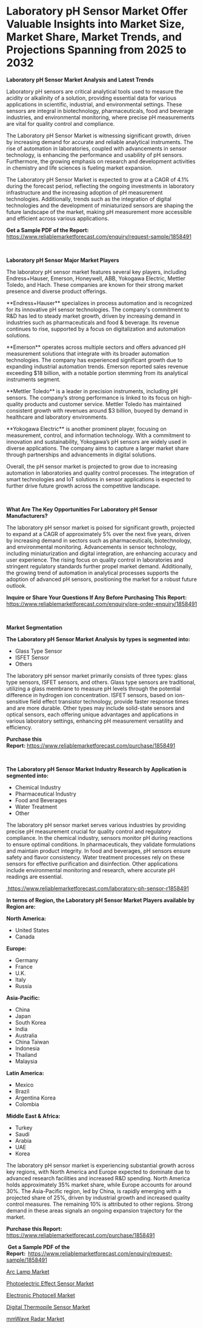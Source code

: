 <p><h1>Laboratory pH Sensor Market Offer Valuable Insights into Market Size, Market Share, Market Trends, and Projections Spanning from 2025 to 2032</h1></p><p><strong>Laboratory pH Sensor Market Analysis and Latest Trends</strong></p>
<p><p>Laboratory pH sensors are critical analytical tools used to measure the acidity or alkalinity of a solution, providing essential data for various applications in scientific, industrial, and environmental settings. These sensors are integral in biotechnology, pharmaceuticals, food and beverage industries, and environmental monitoring, where precise pH measurements are vital for quality control and compliance.</p><p>The Laboratory pH Sensor Market is witnessing significant growth, driven by increasing demand for accurate and reliable analytical instruments. The rise of automation in laboratories, coupled with advancements in sensor technology, is enhancing the performance and usability of pH sensors. Furthermore, the growing emphasis on research and development activities in chemistry and life sciences is fueling market expansion.</p><p>The Laboratory pH Sensor Market is expected to grow at a CAGR of 4.1% during the forecast period, reflecting the ongoing investments in laboratory infrastructure and the increasing adoption of pH measurement technologies. Additionally, trends such as the integration of digital technologies and the development of miniaturized sensors are shaping the future landscape of the market, making pH measurement more accessible and efficient across various applications.</p></p>
<p><strong>Get a Sample PDF of the Report:&nbsp;</strong> <a href="https://www.reliablemarketforecast.com/enquiry/request-sample/1858491?utm_campaign=1832&utm_medium=2&utm_source=Github&utm_content=ia&utm_term=06042025&utm_id=laboratory-ph-sensor">https://www.reliablemarketforecast.com/enquiry/request-sample/1858491</a></p>
<p>&nbsp;</p>
<p><strong>Laboratory pH Sensor Major Market Players</strong></p>
<p><p>The laboratory pH sensor market features several key players, including Endress+Hauser, Emerson, Honeywell, ABB, Yokogawa Electric, Mettler Toledo, and Hach. These companies are known for their strong market presence and diverse product offerings.</p><p>**Endress+Hauser** specializes in process automation and is recognized for its innovative pH sensor technologies. The company's commitment to R&D has led to steady market growth, driven by increasing demand in industries such as pharmaceuticals and food & beverage. Its revenue continues to rise, supported by a focus on digitalization and automation solutions.</p><p>**Emerson** operates across multiple sectors and offers advanced pH measurement solutions that integrate with its broader automation technologies. The company has experienced significant growth due to expanding industrial automation trends. Emerson reported sales revenue exceeding $18 billion, with a notable portion stemming from its analytical instruments segment.</p><p>**Mettler Toledo** is a leader in precision instruments, including pH sensors. The company’s strong performance is linked to its focus on high-quality products and customer service. Mettler Toledo has maintained consistent growth with revenues around $3 billion, buoyed by demand in healthcare and laboratory environments.</p><p>**Yokogawa Electric** is another prominent player, focusing on measurement, control, and information technology. With a commitment to innovation and sustainability, Yokogawa’s pH sensors are widely used in diverse applications. The company aims to capture a larger market share through partnerships and advancements in digital solutions.</p><p>Overall, the pH sensor market is projected to grow due to increasing automation in laboratories and quality control processes. The integration of smart technologies and IoT solutions in sensor applications is expected to further drive future growth across the competitive landscape.</p></p>
<p>&nbsp;</p>
<p><strong>What Are The Key Opportunities For Laboratory pH Sensor Manufacturers?</strong></p>
<p><p>The laboratory pH sensor market is poised for significant growth, projected to expand at a CAGR of approximately 5% over the next five years, driven by increasing demand in sectors such as pharmaceuticals, biotechnology, and environmental monitoring. Advancements in sensor technology, including miniaturization and digital integration, are enhancing accuracy and user experience. The rising focus on quality control in laboratories and stringent regulatory standards further propel market demand. Additionally, the growing trend of automation in analytical processes supports the adoption of advanced pH sensors, positioning the market for a robust future outlook.</p></p>
<p><strong>Inquire or Share Your Questions If Any Before Purchasing This Report:</strong> <a href="https://www.reliablemarketforecast.com/enquiry/pre-order-enquiry/1858491?utm_campaign=1832&utm_medium=2&utm_source=Github&utm_content=ia&utm_term=06042025&utm_id=laboratory-ph-sensor">https://www.reliablemarketforecast.com/enquiry/pre-order-enquiry/1858491</a></p>
<p>&nbsp;</p>
<p><strong>Market Segmentation</strong></p>
<p><strong>The Laboratory pH Sensor Market Analysis by types is segmented into:</strong></p>
<p><ul><li>Glass Type Sensor</li><li>ISFET Sensor</li><li>Others</li></ul></p>
<p><p>The laboratory pH sensor market primarily consists of three types: glass type sensors, ISFET sensors, and others. Glass type sensors are traditional, utilizing a glass membrane to measure pH levels through the potential difference in hydrogen ion concentration. ISFET sensors, based on ion-sensitive field effect transistor technology, provide faster response times and are more durable. Other types may include solid-state sensors and optical sensors, each offering unique advantages and applications in various laboratory settings, enhancing pH measurement versatility and efficiency.</p></p>
<p><strong>Purchase this Report:&nbsp;</strong><a href="https://www.reliablemarketforecast.com/purchase/1858491?utm_campaign=1832&utm_medium=2&utm_source=Github&utm_content=ia&utm_term=06042025&utm_id=laboratory-ph-sensor">https://www.reliablemarketforecast.com/purchase/1858491</a></p>
<p>&nbsp;</p>
<p><strong>The Laboratory pH Sensor Market Industry Research by Application is segmented into:</strong></p>
<p><ul><li>Chemical Industry</li><li>Pharmaceutical Industry</li><li>Food and Beverages</li><li>Water Treatment</li><li>Other</li></ul></p>
<p><p>The laboratory pH sensor market serves various industries by providing precise pH measurement crucial for quality control and regulatory compliance. In the chemical industry, sensors monitor pH during reactions to ensure optimal conditions. In pharmaceuticals, they validate formulations and maintain product integrity. In food and beverages, pH sensors ensure safety and flavor consistency. Water treatment processes rely on these sensors for effective purification and disinfection. Other applications include environmental monitoring and research, where accurate pH readings are essential.</p></p>
<p><a href="https://www.reliablemarketforecast.com/laboratory-ph-sensor-r1858491?utm_campaign=1832&utm_medium=2&utm_source=Github&utm_content=ia&utm_term=06042025&utm_id=laboratory-ph-sensor">&nbsp;https://www.reliablemarketforecast.com/laboratory-ph-sensor-r1858491</a></p>
<p><strong>In terms of Region, the Laboratory pH Sensor Market Players available by Region are:</strong></p>
<p>
    <p> <strong> North America: </strong>
        <ul>
            <li>United States</li>
            <li>Canada</li>
        </ul>
        </p> 
    <p> <strong> Europe: </strong>
        <ul>
            <li>Germany</li>
            <li>France</li>
            <li>U.K.</li>
            <li>Italy</li>
            <li>Russia</li>
        </ul>
        </p> 
    <p> <strong> Asia-Pacific: </strong>
        <ul>
            <li>China</li>
            <li>Japan</li>
            <li>South Korea</li>
            <li>India</li>
            <li>Australia</li>
            <li>China Taiwan</li>
            <li>Indonesia</li>
            <li>Thailand</li>
            <li>Malaysia</li>
        </ul>
        </p> 
    <p> <strong> Latin America: </strong>
        <ul>
            <li>Mexico</li>
            <li>Brazil</li>
            <li>Argentina Korea</li>
            <li>Colombia</li>
        </ul>
        </p> 
    <p> <strong> Middle East & Africa: </strong>
        <ul>
            <li>Turkey</li>
            <li>Saudi</li>
            <li>Arabia</li>
            <li>UAE</li>
            <li>Korea</li>
        </ul>
    </p>
    </p>
<p><p>The laboratory pH sensor market is experiencing substantial growth across key regions, with North America and Europe expected to dominate due to advanced research facilities and increased R&D spending. North America holds approximately 35% market share, while Europe accounts for around 30%. The Asia-Pacific region, led by China, is rapidly emerging with a projected share of 25%, driven by industrial growth and increased quality control measures. The remaining 10% is attributed to other regions. Strong demand in these areas signals an ongoing expansion trajectory for the market.</p></p>
<p><strong>Purchase this Report: </strong><a href="https://www.reliablemarketforecast.com/purchase/1858491?utm_campaign=1832&utm_medium=2&utm_source=Github&utm_content=ia&utm_term=06042025&utm_id=laboratory-ph-sensor">https://www.reliablemarketforecast.com/purchase/1858491</a></p>
<p>&nbsp;<strong>Get a Sample PDF of the Report:&nbsp;&nbsp;</strong><a href="https://www.reliablemarketforecast.com/enquiry/request-sample/1858491?utm_campaign=1832&utm_medium=2&utm_source=Github&utm_content=ia&utm_term=06042025&utm_id=laboratory-ph-sensor">https://www.reliablemarketforecast.com/enquiry/request-sample/1858491</a></p>
<p><strong></strong></p>
<p><p><a href="https://github.com/nsmifidget3/Market-Research-Report-List-1/blob/main/arc-lamp-market.md?utm_campaign=1832&utm_medium=2&utm_source=Github&utm_content=ia&utm_term=06042025&utm_id=laboratory-ph-sensor">Arc Lamp Market</a></p><p><a href="https://github.com/wiltsdeenyuw/Market-Research-Report-List-1/blob/main/photoelectric-effect-sensor-market.md?utm_campaign=1832&utm_medium=2&utm_source=Github&utm_content=ia&utm_term=06042025&utm_id=laboratory-ph-sensor">Photoelectric Effect Sensor Market</a></p><p><a href="https://github.com/fabrehugessf/Market-Research-Report-List-1/blob/main/electronic-photocell-market.md?utm_campaign=1832&utm_medium=2&utm_source=Github&utm_content=ia&utm_term=06042025&utm_id=laboratory-ph-sensor">Electronic Photocell Market</a></p><p><a href="https://github.com/orlinvisonju/Market-Research-Report-List-1/blob/main/digital-thermopile-sensor-market.md?utm_campaign=1832&utm_medium=2&utm_source=Github&utm_content=ia&utm_term=06042025&utm_id=laboratory-ph-sensor">Digital Thermopile Sensor Market</a></p><p><a href="https://github.com/lotoahshaiek/Market-Research-Report-List-1/blob/main/mmwave-radar-market.md?utm_campaign=1832&utm_medium=2&utm_source=Github&utm_content=ia&utm_term=06042025&utm_id=laboratory-ph-sensor">mmWave Radar Market</a></p></p>